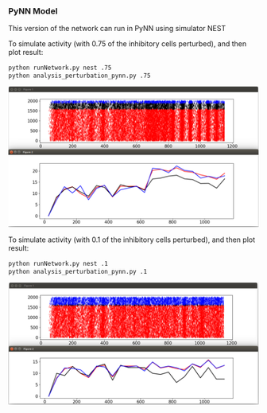 ### PyNN Model

This version of the network can run in PyNN using simulator NEST

To simulate activity (with 0.75 of the inhibitory cells perturbed), and then plot result:

```
python runNetwork.py nest .75
python analysis_perturbation_pynn.py .75
```

![0.75](test_0.75.png)

To simulate activity (with 0.1 of the inhibitory cells perturbed), and then plot result:

```
python runNetwork.py nest .1
python analysis_perturbation_pynn.py .1
```

![0.1](test_0.1.png)



